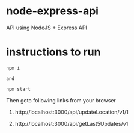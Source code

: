 # node-express-api
API using NodeJS + Express API

# instructions to run

```shell
npm i

and

npm start
```

Then goto following links from your browser

1. http://localhost:3000/api/updateLocation/v1/1

2. http://localhost:3000/api/getLast5Updates/v1


